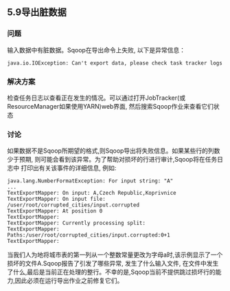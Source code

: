 <h2>5.9导出脏数据</h2>

<h3>问题</h3>
输入数据中有脏数据。Sqoop在导出命令上失败, 以下是异常信息：

```
java.io.IOException: Can't export data, please check task tracker logs
```

<h3>解决方案</h3>
检查任务日志以查看正在发生的情况。可以通过打开JobTracker(或ResourceManager如果使用YARN)web界面, 然后搜索Sqoop作业来查看它们状态

<h3>讨论</h3>

如果数据不是Sqoop所期望的格式,则Sqoop导出将失败信息。如果某些行的列数少于预期, 则可能会看到该异常。为了帮助对损坏的行进行审计,Sqoop将在任务日志中
打印出有关该事件的详细信息, 例如:

```
java.lang.NumberFormatException: For input string: "A"
...
TextExportMapper: On input: A,Czech Republic,Koprivnice
TextExportMapper: On input file: /user/root/corrupted_cities/input.corrupted
TextExportMapper: At position 0
TextExportMapper:
TextExportMapper: Currently processing split:
TextExportMapper: Paths:/user/root/corrupted_cities/input.corrupted:0+1
TextExportMapper:
```

当我们人为地将城市表的第一列从一个整数常量更改为字母a时,该示例显示了一个损坏的文件A.Sqoop报告了引发了哪些异常, 发生了什么输入文件,
在文件中发生了什么,最后是当前正在处理的整行。不幸的是,Sqoop当前不提供跳过损坏行的能力,因此必须在运行导出作业之前修复它们。